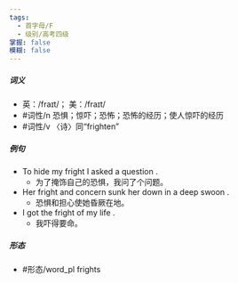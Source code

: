 ```yaml
---
tags:
  - 首字母/F
  - 级别/高考四级
掌握: false
模糊: false
---
```

##### 词义
- 英：/fraɪt/； 美：/fraɪt/
- #词性/n  恐惧；惊吓；恐怖；恐怖的经历；使人惊吓的经历
- #词性/v  〈诗〉同“frighten”
##### 例句
- To hide my fright I asked a question .
	- 为了掩饰自己的恐惧，我问了个问题。
- Her fright and concern sunk her down in a deep swoon .
	- 恐惧和担心使她昏厥在地。
- I got the fright of my life .
	- 我吓得要命。
##### 形态
- #形态/word_pl frights
